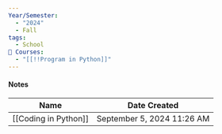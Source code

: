 ```yaml
---
Year/Semester:
  - "2024"
  - Fall
tags:
  - School
📕 Courses:
  - "[[!!Program in Python]]"
---
```

#### Notes
| Name                 | Date Created               |
| -------------------- | -------------------------- |
| [[Coding in Python]] | September 5, 2024 11:26 AM |
  